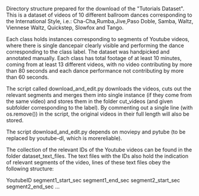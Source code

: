 Directory structure prepared for the download of the "Tutorials Dataset". This is a dataset of videos of 10 different ballroom dances corresponding to the International Style, i.e.: Cha-Cha,Rumba,Jive,Paso Doble, Samba, Waltz, Viennese Waltz, Quickstep, Slowfox and Tango.

Each class holds instances corresponding to segments of Youtube videos, where there is single dancepair clearly visible and performing the dance corresponding to the class label. The dataset was handpicked and annotated manually. Each class has total footage of at least 10 minutes, coming from at least 13 different videos, with no video contributing by more than 80 seconds and each dance performance not contributing by more than 60 seconds.

The script called download_and_edit.py downloads the videos, cuts out the relevant segments and merges them into single instance (if they come from the same video) and stores them in the folder cut_videos (and given subfolder corresponding to the label). By commenting out a single line (with os.remove()) in the script, the original videos in their full length will also be stored.

The script download_and_edit.py depends on moviepy and pytube (to be replaced by youtube-dl, which is morereliable).

The collection of the relevant IDs of the Youtube videos can be found in the folder dataset_text_files. The text files with the IDs also hold the indication of relevant segments of the video, lines of these text files obey the following structure: 

YoutubeID segment1_start_sec segment1_end_sec segment2_start_sec segment2_end_sec ... 
